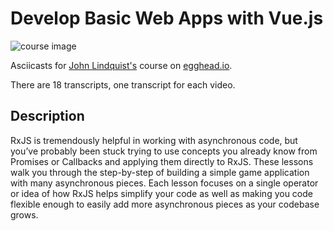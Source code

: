 # Develop Basic Web Apps with Vue.js

![course image](https://d2eip9sf3oo6c2.cloudfront.net/tech/defaults/course_image_full_rx.png)

Asciicasts for [John Lindquist's](https://egghead.io/instructors/john-lindquist) course on [egghead.io](https://egghead.io).

There are 18 transcripts, one transcript for each video.

## Description
RxJS is tremendously helpful in working with asynchronous code, but you’ve probably been stuck trying to use concepts you already know from Promises or Callbacks and applying them directly to RxJS. These lessons walk you through the step-by-step of building a simple game application with many asynchronous pieces. Each lesson focuses on a single operator or idea of how RxJS helps simplify your code as well as making you code flexible enough to easily add more asynchronous pieces as your codebase grows.